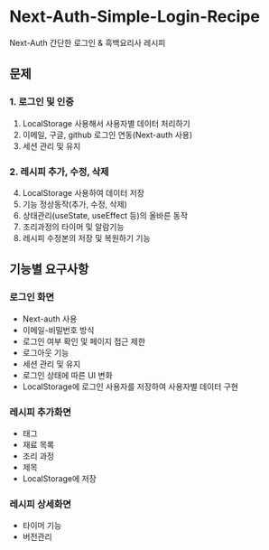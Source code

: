 # Next-Auth-Simple-Login-Recipe
Next-Auth 간단한 로그인 &amp; 흑백요리사 레시피

## 문제
### 1. 로그인 및 인증
1. LocalStorage 사용해서 사용자별 데이터 처리하기
2. 이메일, 구글, github 로그인 연동(Next-auth 사용)
3. 세션 관리 및 유지

### 2. 레시피 추가, 수정, 삭제
4. LocalStorage 사용하여 데이터 저장
5. 기능 정상동작(추가, 수정, 삭제)
6. 상태관리(useState, useEffect 등)의 올바른 동작
7. 조리과정의 타이머 및 알람기능
8. 레시피 수정본의 저장 및 복원하기 기능

## 기능별 요구사항
### 로그인 화면
- Next-auth 사용
- 이메일-비밀번호 방식
- 로그인 여부 확인 및 페이지 접근 제한
- 로그아웃 기능
- 세션 관리 및 유지
- 로그인 상태에 따른 UI 변화
- LocalStorage에 로그인 사용자를 저장하여 사용자별 데이터 구현

### 레시피 추가화면
- 태그
- 재료 목록
- 조리 과정
- 제목
- LocalStorage에 저장
### 레시피 상세화면
- 타이머 기능
- 버전관리
